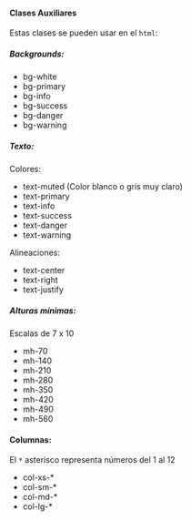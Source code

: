 #### Clases Auxiliares

Estas clases se pueden usar en el `html`: 

##### Backgrounds:

- bg-white
- bg-primary
- bg-info
- bg-success
- bg-danger
- bg-warning

##### Texto:

Colores:

- text-muted (Color blanco o gris muy claro)
- text-primary
- text-info
- text-success
- text-danger
- text-warning

Alineaciones:

- text-center
- text-right
- text-justify

##### Alturas mínimas:

Escalas de 7 x 10

- mh-70
- mh-140
- mh-210
- mh-280
- mh-350
- mh-420
- mh-490
- mh-560

#### Columnas:

El `*` asterisco representa números del 1 al 12

- col-xs-* 
- col-sm-*
- col-md-*
- col-lg-*